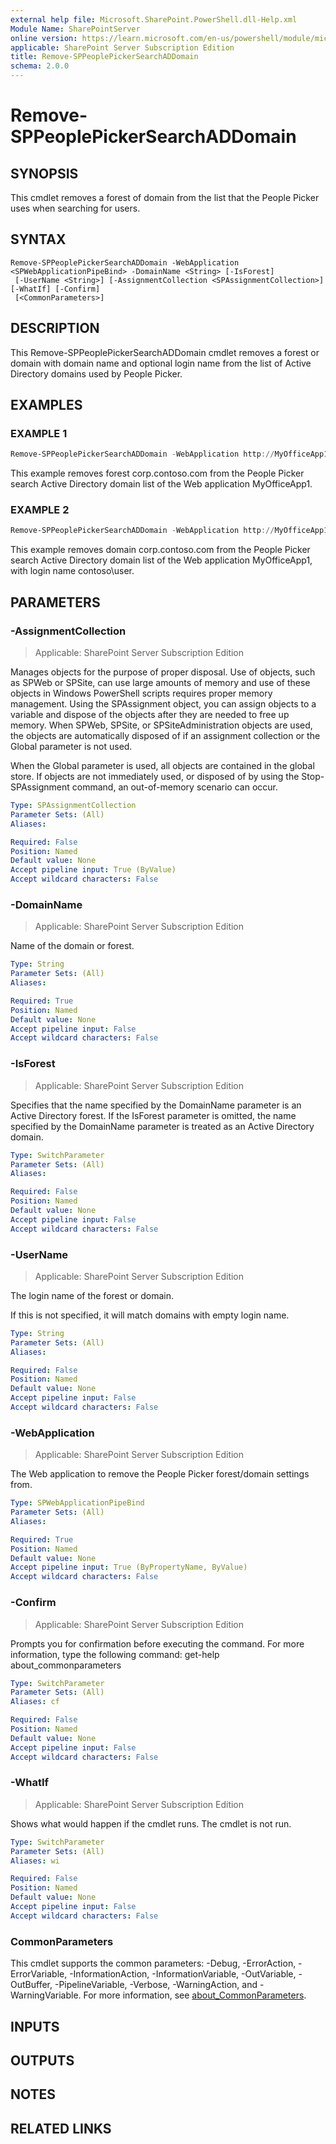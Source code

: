 ```yaml
---
external help file: Microsoft.SharePoint.PowerShell.dll-Help.xml
Module Name: SharePointServer
online version: https://learn.microsoft.com/en-us/powershell/module/microsoft.sharepoint.powershell/remove-sppeoplepickersearchaddomain
applicable: SharePoint Server Subscription Edition
title: Remove-SPPeoplePickerSearchADDomain
schema: 2.0.0
---
```


# Remove-SPPeoplePickerSearchADDomain

## SYNOPSIS
This cmdlet removes a forest of domain from the list that the People Picker uses when searching for users.

## SYNTAX

```
Remove-SPPeoplePickerSearchADDomain -WebApplication <SPWebApplicationPipeBind> -DomainName <String> [-IsForest]
 [-UserName <String>] [-AssignmentCollection <SPAssignmentCollection>] [-WhatIf] [-Confirm]
 [<CommonParameters>]
```

## DESCRIPTION
This Remove-SPPeoplePickerSearchADDomain cmdlet removes a forest or domain with domain name and optional login name from the list of Active Directory domains used by People Picker.

## EXAMPLES

### EXAMPLE 1
```powershell
Remove-SPPeoplePickerSearchADDomain -WebApplication http://MyOfficeApp1 -DomainName "corp.contoso.com" -IsForest
```

This example removes forest corp.contoso.com from the People Picker search Active Directory domain list of the Web application MyOfficeApp1.

### EXAMPLE 2
```powershell
Remove-SPPeoplePickerSearchADDomain -WebApplication http://MyOfficeApp1 -DomainName "corp.contoso.com" -UserName "contoso\user"
```

This example removes domain corp.contoso.com from the People Picker search Active Directory domain list of the Web application MyOfficeApp1, with login name contoso\user.

## PARAMETERS

### -AssignmentCollection

> Applicable: SharePoint Server Subscription Edition

Manages objects for the purpose of proper disposal.
Use of objects, such as SPWeb or SPSite, can use large amounts of memory and use of these objects in Windows PowerShell scripts requires proper memory management.
Using the SPAssignment object, you can assign objects to a variable and dispose of the objects after they are needed to free up memory.
When SPWeb, SPSite, or SPSiteAdministration objects are used, the objects are automatically disposed of if an assignment collection or the Global parameter is not used.

When the Global parameter is used, all objects are contained in the global store.
If objects are not immediately used, or disposed of by using the Stop-SPAssignment command, an out-of-memory scenario can occur.

```yaml
Type: SPAssignmentCollection
Parameter Sets: (All)
Aliases:

Required: False
Position: Named
Default value: None
Accept pipeline input: True (ByValue)
Accept wildcard characters: False
```

### -DomainName

> Applicable: SharePoint Server Subscription Edition

Name of the domain or forest.

```yaml
Type: String
Parameter Sets: (All)
Aliases:

Required: True
Position: Named
Default value: None
Accept pipeline input: False
Accept wildcard characters: False
```

### -IsForest

> Applicable: SharePoint Server Subscription Edition

Specifies that the name specified by the DomainName parameter is an Active Directory forest.
If the IsForest parameter is omitted, the name specified by the DomainName parameter is treated as an Active Directory domain.

```yaml
Type: SwitchParameter
Parameter Sets: (All)
Aliases:

Required: False
Position: Named
Default value: None
Accept pipeline input: False
Accept wildcard characters: False
```

### -UserName

> Applicable: SharePoint Server Subscription Edition

The login name of the forest or domain.

If this is not specified, it will match domains with empty login name.

```yaml
Type: String
Parameter Sets: (All)
Aliases:

Required: False
Position: Named
Default value: None
Accept pipeline input: False
Accept wildcard characters: False
```

### -WebApplication

> Applicable: SharePoint Server Subscription Edition

The Web application to remove the People Picker forest/domain settings from.

```yaml
Type: SPWebApplicationPipeBind
Parameter Sets: (All)
Aliases:

Required: True
Position: Named
Default value: None
Accept pipeline input: True (ByPropertyName, ByValue)
Accept wildcard characters: False
```

### -Confirm

> Applicable: SharePoint Server Subscription Edition

Prompts you for confirmation before executing the command.
For more information, type the following command: get-help about_commonparameters

```yaml
Type: SwitchParameter
Parameter Sets: (All)
Aliases: cf

Required: False
Position: Named
Default value: None
Accept pipeline input: False
Accept wildcard characters: False
```

### -WhatIf

> Applicable: SharePoint Server Subscription Edition

Shows what would happen if the cmdlet runs.
The cmdlet is not run.

```yaml
Type: SwitchParameter
Parameter Sets: (All)
Aliases: wi

Required: False
Position: Named
Default value: None
Accept pipeline input: False
Accept wildcard characters: False
```

### CommonParameters
This cmdlet supports the common parameters: -Debug, -ErrorAction, -ErrorVariable, -InformationAction, -InformationVariable, -OutVariable, -OutBuffer, -PipelineVariable, -Verbose, -WarningAction, and -WarningVariable. For more information, see [about_CommonParameters](https://go.microsoft.com/fwlink/?LinkID=113216).

## INPUTS

## OUTPUTS

## NOTES

## RELATED LINKS
